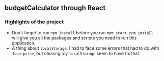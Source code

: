 ## budgetCalculator through React

### Highlights of the project

- Don't forget to run `npm install` before you run `npm start`. `npm install` will give you all the packages and scripts you need to run this application.
- A thing about `localStorage`. I had to face some errors that had to do with `Json.parse`, but clearing my `localStorage` seem to have fix that.
